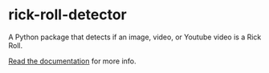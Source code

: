 # rick-roll-detector

A Python package that detects if an image, video, or Youtube video is a Rick Roll.

[Read the documentation](https://alexwillcode.github.io/rick-roll-detector/) for more info.
